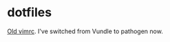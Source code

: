 # dotfiles

[Old vimrc](https://gist.github.com/iglesias/37bfaeda41b49b76a9004384300aa874). I've switched from Vundle to pathogen now.
